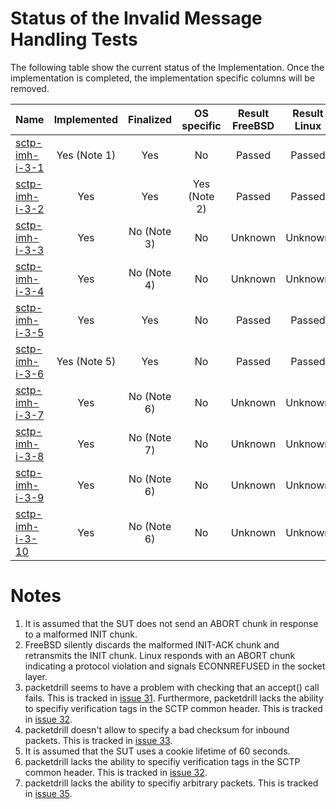 # Status of the Invalid Message Handling Tests

The following table show the current status of the Implementation. Once the implementation is completed, the implementation specific columns will be removed.

| Name                                                                                                                            | Implemented  | Finalized   | OS specific | Result FreeBSD | Result Linux |
|:--------------------------------------------------------------------------------------------------------------------------------|:------------:|:-----------:|:-----------:|:--------------:|:------------:|
|[sctp-imh-i-3-1](sctp-imh-i-3-1.pkt   "Handling of an INIT chunk being too small")                                               | Yes (Note 1) | Yes         | No          | Passed         | Passed       |
|[sctp-imh-i-3-2](sctp-imh-i-3-2.pkt   "Handling of an INIT-ACK chunk being too small")                                           | Yes          | Yes         | Yes (Note 2)| Passed         | Passed       |
|[sctp-imh-i-3-3](sctp-imh-i-3-3.pkt   "Handling of a packet with a wrong verification tag containg a COOKIE-ECHO chunk")         | Yes          | No (Note 3) | No          | Unknown        | Unknown      |
|[sctp-imh-i-3-4](sctp-imh-i-3-4.pkt   "Handling of a packet with a wrong checksum containg an INIT chunk")                       | Yes          | No (Note 4) | No          | Unknown        | Unknown      |
|[sctp-imh-i-3-5](sctp-imh-i-3-5.pkt   "Handling of a COOKIE-ECHO chunk with a wrong cookie")                                     | Yes          | Yes         | No          | Passed         | Passed       |
|[sctp-imh-i-3-6](sctp-imh-i-3-6.pkt   "Handling of a COOKIE-ECHO chunk with an expired cookie")                                  | Yes (Note 5) | Yes         | No          | Passed         | Passed       |
|[sctp-imh-i-3-7](sctp-imh-i-3-7.pkt   "Handling of a packet with a wrong verification tag containing an ABORT chunk")            | Yes          | No (Note 6) | No          | Unknown        | Unknown      |
|[sctp-imh-i-3-8](sctp-imh-i-3-8.pkt   "Handling of a packet too small for the contained INIT chunk")                             | Yes          | No (Note 7) | No          | Unknown        | Unknown      |
|[sctp-imh-i-3-9](sctp-imh-i-3-9.pkt   "Handling of a packet with a wrong verification tag containing a SHUTDOWN-ACK chunk")      | Yes          | No (Note 6) | No          | Unknown        | Unknown      |
|[sctp-imh-i-3-10](sctp-imh-i-3-10.pkt "Handling of a packet with a wrong verification tag containing a SHUTDOWN-COMPLETE chunk") | Yes          | No (Note 6) | No          | Unknown        | Unknown      |

# Notes
1. It is assumed that the SUT does not send an ABORT chunk in response to a malformed INIT chunk.
2. FreeBSD silently discards the malformed INIT-ACK chunk and retransmits the INIT chunk. Linux responds with an ABORT chunk indicating a protocol violation and signals ECONNREFUSED in the socket layer.
3. packetdrill seems to have a problem with checking that an accept() call fails. This is tracked in [issue 31](https://github.com/nplab/packetdrill/issues/31). Furthermore, packetdrill lacks the ability to specifiy verification tags in the SCTP common header. This is tracked in [issue 32](https://github.com/nplab/packetdrill/issues/32).
4. packetdrill doesn't allow to specify a bad checksum for inbound packets. This is tracked in [issue 33](https://github.com/nplab/packetdrill/issues/33).
5. It is assumed that the SUT uses a cookie lifetime of 60 seconds.
6. packetdrill lacks the ability to specifiy verification tags in the SCTP common header. This is tracked in [issue 32](https://github.com/nplab/packetdrill/issues/32).
7. packetdrill lacks the ability to specifiy arbitrary packets. This is tracked in [issue 35](https://github.com/nplab/packetdrill/issues/35).
